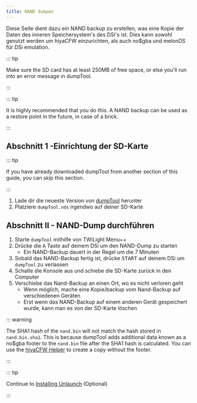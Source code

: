 ```yaml
---
title: NAND dumpen
---
```


Diese Seite dient dazu ein NAND backup zu erstellen, was eine Kopie der Daten des inneren Speichersystem's des DSi's ist. Dies kann sowohl genutzt werden um hiyaCFW einzurichten, als auch no$gba und melonDS für DSi emulation.

::: tip

Make sure the SD card has at least 250MB of free space, or else you'll run into an error message in dumpTool.

:::

::: tip

It is highly recommended that you do this. A NAND backup can be used as a restore point in the future, in case of a brick.

:::

## Abschnitt 1 -Einrichtung der SD-Karte

::: tip

If you have already downloaded dumpTool from another section of this guide, you can skip this section.

:::

1. Lade dir die neueste Version von [dumpTool](https://github.com/zoogie/dumpTool/releases/latest/download/dumpTool.nds) herunter
1. Platziere `dumpTool.nds` irgendwo auf deiner SD-Karte


## Abschnitt II - NAND-Dump durchführen

1. Starte `dumpTool` mithilfe von TWiLight Menu++
1. Drücke die <kbd class="face">A</kbd> Taste auf deinem DSi um den NAND-Dump zu starten
   - Ein NAND-Backup dauert in der Regel um die 7 Minuten
1. Sobald das NAND-Backup fertig ist, drücke <kbd>START</kbd> auf deinem DSi um `dumpTool` zu verlassen
1. Schalte die Konsole aus und schiebe die SD-Karte zurück in den Computer
1. Verschiebe das Nand-Backup an einen Ort, wo es nicht verloren geht
   - Wenn möglich, mache eine Kopie/backup vom Nand-Backup auf verschiedenen Geräten
   - Erst wenn das NAND-Backup auf einem anderen Gerät gespeichert wurde, kann man es von der SD-Karte löschen

::: warning

The SHA1 hash of the `nand.bin` will not match the hash stored in `nand.bin.sha1`. This is because dumpTool adds additional data known as a no$gba footer to the `nand.bin` file after the SHA1 hash is calculated. You can use the [hiyaCFW Helper](https://github.com/mondul/HiyaCFW-Helper/releases) to create a copy without the footer.

:::

::: tip

Continue to [Installing Unlaunch](installing-unlaunch.html) (Optional)

:::
